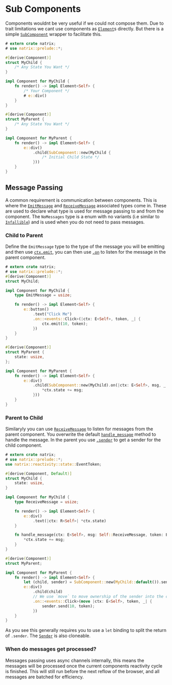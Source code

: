 # Sub Components

Components wouldnt be very useful if we could not compose them. Due to trait limitations we cant use components as [`Element`](dom::element::Element)s directly. But there is a simple [`SubComponent`](reactivity::component::SubComponent) wrapper to facilitate this.

```rust
# extern crate natrix;
# use natrix::prelude::*;

#[derive(Component)]
struct MyChild {
    /* Any State You Want */
}

impl Component for MyChild {
    fn render() -> impl Element<Self> {
        /* Your Component */
        # e::div()
    }
}

#[derive(Component)]
struct MyParent {
    /* Any State You Want */
}

impl Component for MyParent {
    fn render() -> impl Element<Self> {
        e::div()
            .child(SubComponent::new(MyChild {
                /* Initial Child State */
            }))
    }
}
```

## Message Passing

A common requirement is communication between components. This is where the [`EmitMessage`](reactivity::component::Component::EmitMessage) and [`ReceiveMessage`](reactivity::component::Component::ReceiveMessage) associated types come in. These are used to declare what type is used for message passing to and from the component. The `NoMessages` type is a enum with no variants (i.e similar to [`Infallible`](std::convert::Infallible)) and is used when you do not need to pass messages.

### Child to Parent

Define the `EmitMessage` type to the type of the message you will be emitting and then use [`ctx.emit`](reactivity::state::State::emit), you can then use [`.on`](reactivity::component::SubComponent::on) to listen for the message in the parent component.

```rust
# extern crate natrix;
# use natrix::prelude::*;
#[derive(Component)]
struct MyChild;

impl Component for MyChild {
    type EmitMessage = usize;

    fn render() -> impl Element<Self> {
        e::button()
            .text("Click Me")
            .on::<events::Click>(|ctx: E<Self>, token, _| {
                ctx.emit(10, token);
            })
    }
}

#[derive(Component)]
struct MyParent {
    state: usize,
};

impl Component for MyParent {
    fn render() -> impl Element<Self> {
        e::div()
            .child(SubComponent::new(MyChild).on(|ctx: E<Self>, msg, _| {
                *ctx.state += msg;
            }))
    }
}
```

### Parent to Child

Similaryly you can use [`ReceiveMessage`](reactivity::component::Component::ReceiveMessage) to listen for messages from the parent component. You overwrite the default [`handle_message`](reactivity::component::Component::handle_message) method to handle the message. In the parent you use [`.sender`](reactivity::component::SubComponent::sender) to get a sender for the child component.

```rust
# extern crate natrix;
# use natrix::prelude::*;
use natrix::reactivity::state::EventToken;

#[derive(Component, Default)]
struct MyChild {
    state: usize,
}

impl Component for MyChild {
    type ReceiveMessage = usize;

    fn render() -> impl Element<Self> {
        e::div()
            .text(|ctx: R<Self>| *ctx.state)
    }

    fn handle_message(ctx: E<Self>, msg: Self::ReceiveMessage, token: EventToken) {
        *ctx.state += msg;
    }
}

#[derive(Component)]
struct MyParent;

impl Component for MyParent {
    fn render() -> impl Element<Self> {
        let (child, sender) = SubComponent::new(MyChild::default()).sender();
        e::div()
            .child(child)
            // We use `move` to move ownership of the sender into the closure
            .on::<events::Click>(move |ctx: E<Self>, token, _| {
                sender.send(10, token);
            })
    }
}
```

As you see this generally requires you to use a `let` binding to split the return of `.sender`. The [`Sender`](reactivity::component::Sender) is also cloneable.

### When do messages get processed?

Messages passing uses async channels internally, this means the messages will be processed once the current components reactivity cycle is finished. This will still run before the next reflow of the browser, and all messages are batched for efficiency.
